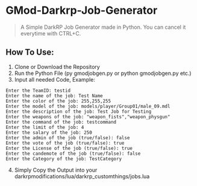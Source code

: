 # GMod-Darkrp-Job-Generator
> A Simple DarkRP Job Generator made in Python.
> You can cancel it everytime with CTRL+C.  

## How To Use:
1. Clone or Download the Repository
2. Run the Python File (py gmodjobgen.py or python gmodjobgen.py etc.)
3. Input all needed Code, Example:
```
Enter the TeamID: testid
Enter the name of the job: Test Name
Enter the color of the job: 255,255,255
Enter the model of the job: models/player/Group01/male_09.mdl
Enter the description of the job: Test Job for Testing
Enter the weapons of the job: "weapon_fists","weapon_physgun"
Enter the command of the job: testcommand
Enter the limit of the job: 4
Enter the salary of the job: 250
Enter the admin of the job (true/false): false
Enter the vote of the job (true/false): true
Enter the License of the job (true/false): true
Enter the candemote of the job (true/false): false
Enter the Category of the job: TestCategory
```
4. Simply Copy the Output into your darkrpmodifications/lua/darkrp_customthings/jobs.lua
